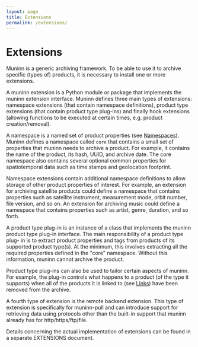 ```yaml
---
layout: page
title: Extensions
permalink: /extensions/
---
```


# Extensions

Muninn is a generic archiving framework. To be able to use it to archive
specific (types of) products, it is necessary to install one or more
extensions.

A muninn extension is a Python module or package that implements the muninn
extension interface. Muninn defines three main types of extensions: namespace
extensions (that contain namespace definitions), product type extensions
(that contain product type plug-ins) and finally hook extensions (allowing
functions to be executed at certain times, e.g. product creation/removal).

A namespace is a named set of product properties (see
[Namespaces](../namespaces)).
Muninn defines a namespace called ``core`` that contains a small set of
properties that muninn needs to archive a product. For example, it contains the
name of the product, its hash, UUID, and archive date.
The core namespace also contains several optional common properties for
spatiotemporal data such as time stamps and geolocation footprint.

Namespace extensions contain additional namespace definitions to allow storage
of other product properties of interest. For example, an extension for
archiving satellite products could define a namespace that contains properties
such as satellite instrument, measurement mode, orbit number, file version,
and so on. An extension for archiving music could define a namespace that
contains properties such as artist, genre, duration, and so forth.

A product type plug-in is an instance of a class that implements the muninn
product type plug-in interface. The main responsibility of a product type plug-
in is to extract product properties and tags from products of its supported
product type(s). At the minimum, this involves extracting all the required
properties defined in the "core" namespace. Without this information, muninn
cannot archive the product.

Product type plug-ins can also be used to tailor certain aspects of muninn. For
example, the plug-in controls what happens to a product (of the type it
supports) when all of the products it is linked to (see [Links](../links)) have
been removed from the archive.

A fourth type of extension is the remote backend extension. This type of
extension is specifically for muninn-pull and can introduce support for
retrieving data using protocols other than the built-in support that muninn
already has for http/https/ftp/file.

Details concerning the actual implementation of extensions can be found in a
separate EXTENSIONS document.

